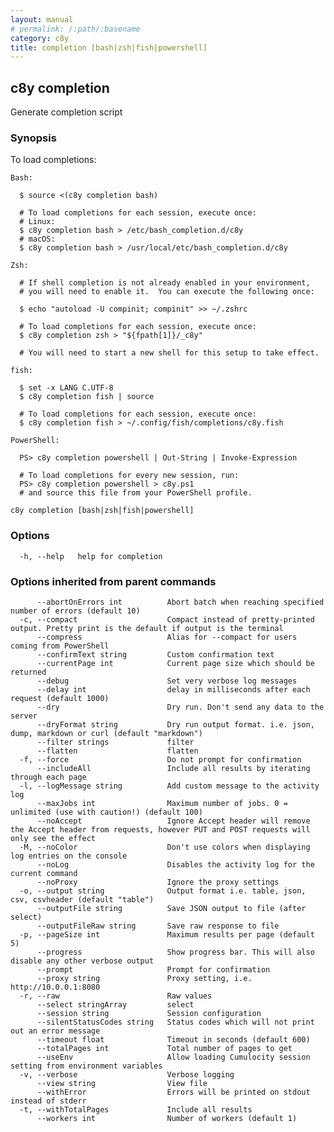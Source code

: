 ```yaml
---
layout: manual
# permalink: /:path/:basename
category: c8y
title: completion [bash|zsh|fish|powershell]
---
```

## c8y completion

Generate completion script

### Synopsis

To load completions:
	
	Bash:
	
	  $ source <(c8y completion bash)
	
	  # To load completions for each session, execute once:
	  # Linux:
	  $ c8y completion bash > /etc/bash_completion.d/c8y
	  # macOS:
	  $ c8y completion bash > /usr/local/etc/bash_completion.d/c8y
	
	Zsh:
	
	  # If shell completion is not already enabled in your environment,
	  # you will need to enable it.  You can execute the following once:
	
	  $ echo "autoload -U compinit; compinit" >> ~/.zshrc
	
	  # To load completions for each session, execute once:
	  $ c8y completion zsh > "${fpath[1]}/_c8y"
	
	  # You will need to start a new shell for this setup to take effect.
	
	fish:
	
	  $ set -x LANG C.UTF-8
	  $ c8y completion fish | source
	
	  # To load completions for each session, execute once:
	  $ c8y completion fish > ~/.config/fish/completions/c8y.fish
	
	PowerShell:
	
	  PS> c8y completion powershell | Out-String | Invoke-Expression
	
	  # To load completions for every new session, run:
	  PS> c8y completion powershell > c8y.ps1
	  # and source this file from your PowerShell profile.
	

```
c8y completion [bash|zsh|fish|powershell]
```

### Options

```
  -h, --help   help for completion
```

### Options inherited from parent commands

```
      --abortOnErrors int          Abort batch when reaching specified number of errors (default 10)
  -c, --compact                    Compact instead of pretty-printed output. Pretty print is the default if output is the terminal
      --compress                   Alias for --compact for users coming from PowerShell
      --confirmText string         Custom confirmation text
      --currentPage int            Current page size which should be returned
      --debug                      Set very verbose log messages
      --delay int                  delay in milliseconds after each request (default 1000)
      --dry                        Dry run. Don't send any data to the server
      --dryFormat string           Dry run output format. i.e. json, dump, markdown or curl (default "markdown")
      --filter strings             filter
      --flatten                    flatten
  -f, --force                      Do not prompt for confirmation
      --includeAll                 Include all results by iterating through each page
  -l, --logMessage string          Add custom message to the activity log
      --maxJobs int                Maximum number of jobs. 0 = unlimited (use with caution!) (default 100)
      --noAccept                   Ignore Accept header will remove the Accept header from requests, however PUT and POST requests will only see the effect
  -M, --noColor                    Don't use colors when displaying log entries on the console
      --noLog                      Disables the activity log for the current command
      --noProxy                    Ignore the proxy settings
  -o, --output string              Output format i.e. table, json, csv, csvheader (default "table")
      --outputFile string          Save JSON output to file (after select)
      --outputFileRaw string       Save raw response to file
  -p, --pageSize int               Maximum results per page (default 5)
      --progress                   Show progress bar. This will also disable any other verbose output
      --prompt                     Prompt for confirmation
      --proxy string               Proxy setting, i.e. http://10.0.0.1:8080
  -r, --raw                        Raw values
      --select stringArray         select
      --session string             Session configuration
      --silentStatusCodes string   Status codes which will not print out an error message
      --timeout float              Timeout in seconds (default 600)
      --totalPages int             Total number of pages to get
      --useEnv                     Allow loading Cumulocity session setting from environment variables
  -v, --verbose                    Verbose logging
      --view string                View file
      --withError                  Errors will be printed on stdout instead of stderr
  -t, --withTotalPages             Include all results
      --workers int                Number of workers (default 1)
```

